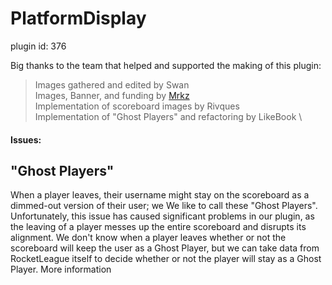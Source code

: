 # PlatformDisplay

plugin id: 376 

Big thanks to the team that helped and supported the making of this plugin:

> Images gathered and edited by Swan \
> Images, Banner, and funding by [Mrkz](https://steamcommunity.com/id/Mrkz96/) \
> Implementation of scoreboard images by Rivques \
> Implementation of "Ghost Players" and refactoring by LikeBook \

#### Issues:
## "Ghost Players"
<p>
When a player leaves, their username might stay on the scoreboard as a dimmed-out version of their user; we We like to call these "Ghost Players". Unfortunately, this issue has caused significant problems in our plugin, as the leaving of a player messes up the entire scoreboard and disrupts its alignment. We don't know when a player leaves whether or not the scoreboard will keep the user as a Ghost Player, but we can take data from RocketLeague itself to decide whether or not the player will stay as a Ghost Player. More information 
</p>
